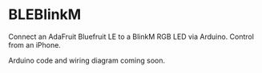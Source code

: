# BLEBlinkM
Connect an AdaFruit Bluefruit LE to a BlinkM RGB LED via Arduino. Control from an iPhone.

Arduino code and wiring diagram coming soon.
